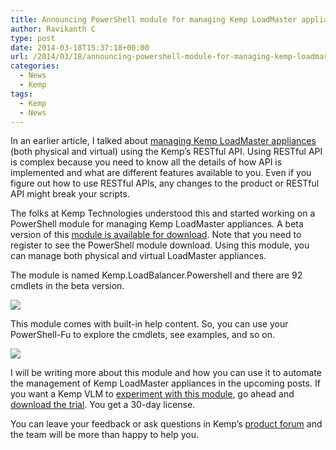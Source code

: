 ```yaml
---
title: Announcing PowerShell module for managing Kemp LoadMaster appliances
author: Ravikanth C
type: post
date: 2014-03-18T15:37:18+00:00
url: /2014/03/18/announcing-powershell-module-for-managing-kemp-loadmaster-appliances/
categories:
  - News
  - Kemp
tags:
  - Kemp
  - News
---
```

In an earlier article, I talked about [managing Kemp LoadMaster appliances][1] (both physical and virtual) using the Kemp&#8217;s RESTful API. Using RESTful API is complex because you need to know all the details of how API is implemented and what are different features available to you. Even if you figure out how to use RESTful APIs, any changes to the product or RESTful API might break your scripts.

The folks at Kemp Technologies understood this and started working on a PowerShell module for managing Kemp LoadMaster appliances. A beta version of this [module is available for download][2]. Note that you need to register to see the PowerShell module download. Using this module, you can manage both physical and virtual LoadMaster appliances.

The module is named Kemp.LoadBalancer.Powershell and there are 92 cmdlets in the beta version.

![](/images/kemp.png)

This module comes with built-in help content. So, you can use your PowerShell-Fu to explore the cmdlets, see examples, and so on.

![](/images/kemp2.png)

I will be writing more about this module and how you can use it to automate the management of Kemp LoadMaster appliances in the upcoming posts. If you want a Kemp VLM to [experiment with this module][2], go ahead and [download the trial][3]. You get a 30-day license.

You can leave your feedback or ask questions in Kemp&#8217;s [product forum][4] and the team will be more than happy to help you.

[1]: /2014/01/16/managing-kemp-loadmaster-using-rest-api-and-powershell/
[2]: http://forums.kemptechnologies.com/index.php?p=/categories/powershell-for-loadmaster
[3]: http://kemptechnologies.com/in/loadmaster-family-virtual-server-load-balancers-application-delivery-controllers
[4]: http://forums.kemptechnologies.com/